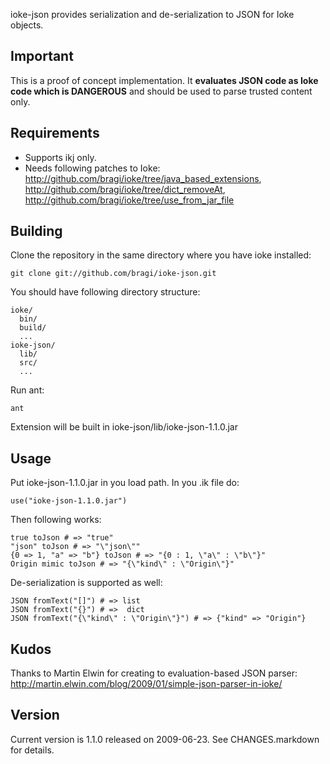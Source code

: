 ioke-json provides serialization and de-serialization to JSON for Ioke  objects.

## Important

This is a proof of concept implementation. It **evaluates JSON code as Ioke code which is DANGEROUS** and should be used to parse trusted content only.

## Requirements

* Supports ikj only.
* Needs following patches to Ioke: http://github.com/bragi/ioke/tree/java_based_extensions, http://github.com/bragi/ioke/tree/dict_removeAt,
http://github.com/bragi/ioke/tree/use_from_jar_file

## Building

Clone the repository in the same directory where you have ioke installed:

    git clone git://github.com/bragi/ioke-json.git

You should have following directory structure:

    ioke/
      bin/
      build/
      ...
    ioke-json/
      lib/
      src/
      ...

Run ant:

    ant

Extension will be built in ioke-json/lib/ioke-json-1.1.0.jar

## Usage

Put ioke-json-1.1.0.jar in you load path. In you .ik file do:

    use("ioke-json-1.1.0.jar")

Then following works:

    true toJson # => "true"
    "json" toJson # => "\"json\""
    {0 => 1, "a" => "b"} toJson # => "{0 : 1, \"a\" : \"b\"}"
    Origin mimic toJson # => "{\"kind\" : \"Origin\"}"

De-serialization is supported as well:

    JSON fromText("[]") # => list
    JSON fromText("{}") # =>  dict
    JSON fromText("{\"kind\" : \"Origin\"}") # => {"kind" => "Origin"}

## Kudos

Thanks to Martin Elwin for creating to evaluation-based JSON parser: http://martin.elwin.com/blog/2009/01/simple-json-parser-in-ioke/

## Version

Current version is 1.1.0 released on 2009-06-23. See CHANGES.markdown for details.
